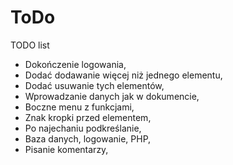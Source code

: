 # ToDo
TODO list
- Dokończenie logowania,
- Dodać dodawanie więcej niż jednego elementu,
- Dodać usuwanie tych elementów,
- Wprowadzanie danych jak w dokumencie,
- Boczne menu z funkcjami,
- Znak kropki przed elementem,
- Po najechaniu podkreślanie,
- Baza danych, logowanie, PHP,
- Pisanie komentarzy,
